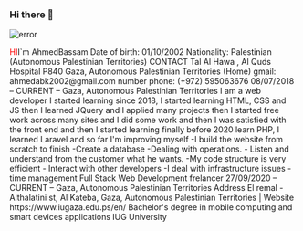 ### Hi there 👋

<!--
**AhmedBassamk/AhmedBassamk** is a ✨ _special_ ✨ repository because its `README.md` (this file) appears on your GitHub profile.

Here are some ideas to get you started:
- 🔭 I’m currently working on ...
- 🌱 I’m currently learning ...
- 👯 I’m looking to collaborate on ...
- 🤔 I’m looking for help with ...
- 💬 Ask me about ...
- 📫 How to reach me: ...
- 😄 Pronouns: ...
- ⚡ Fun fact: ...
-->
<img src="https://rms.koenig-solutions.com/Sync_data/CCE_Logo//2813-HowtoMigrateOnPremisesVirtualMachinestoAWS(1)(1).pngL.jpg" alt="error"/>

<p><span style="font-size:bold;color:red">HI</span>I`m AhmedBassam
Date of birth: 01/10/2002 
Nationality: Palestinian (Autonomous Palestinian Territories) 
CONTACT 
Tal Al Hawa , Al Quds Hospital P840 Gaza, Autonomous Palestinian Territories (Home)
gmail: ahmedabk2002@gmail.com
number phone: (+972) 595063676 
08/07/2018 – CURRENT – Gaza, Autonomous Palestinian
Territories 
I am a web developer I started learning since 2018, I started learning
HTML, CSS and JS then I learned JQuery and I applied many projects
then I started free work across many sites and I did some work and
then I was satisfied with the front end and then I started learning
finally before 2020 learn PHP, I learned Laravel and so far I'm
improving myself
-I build the website from scratch to finish
-Create a database
-Dealing with operations.
- Listen and understand from the customer what he wants.
-My code structure is very efficient
- Interact with other developers
-I deal with infrastructure issues
- time management
Full Stack Web Development 
frelancer 
27/09/2020 – CURRENT – Gaza, Autonomous Palestinian
Territories 
Address El remal - Althalatini st, Al Kateba, Gaza, Autonomous
Palestinian Territories | Website https://www.iugaza.edu.ps/en/
Bachelor's degree in mobile computing and smart
devices applications 
IUG University 
